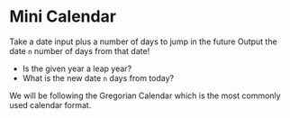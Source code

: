# Mini Calendar

Take a date input plus a number of days to jump in the future
Output the date `n` number of days from that date!
- Is the given year a leap year?
- What is the new date `n` days from today?

We will be following the Gregorian Calendar which is the most commonly used calendar format.